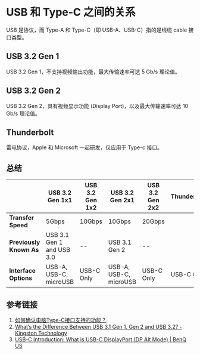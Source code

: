 # USB 和 Type-C 之间的关系

USB 是协议，而 Type-A 和 Type-C（即 USB-A、USB-C）指的是线缆 cable 接口类型。

## USB 3.2 Gen 1

USB 3.2 Gen 1，不支持视频输出功能，最大传输速率可达 5 Gb/s 理论值。

## USB 3.2 Gen 2

USB 3.2 Gen 2，具有视频显示功能 (Display Port)，以及最大传输速率可达 10 Gb/s 理论值。

## Thunderbolt

雷电协议，Apple 和 Microsoft 一起研发，仅应用于 Type-c 接口。

## 总结

|                                  | **USB 3.2**  <br>**Gen 1x1**   | **USB 3.2**  <br>**Gen 1x2** | **USB 3.2**  <br>**Gen 2x1** | **USB 3.2**  <br>**Gen 2x2** | Thunderbolt |
| -------------------------------- | ------------------------------ | ---------------------------- | ---------------------------- | ---------------------------- | ----------- |
| **Transfer Speed**               | 5Gbps                          | 10Gbps                       | 10Gbps                       | 20Gbps                       |             |
| **Previously**  <br>**Known As** | USB 3.1 Gen 1  <br>and USB 3.0 | --                           | USB 3.1 Gen 2                | --                           |             |
| **Interface Options**            | USB-A, USB-C,  <br>microUSB    | USB-C Only                   | USB-A, USB-C,  <br>microUSB  | USB-C Only                   | USB-C Only  |

## 参考链接

1. [如何确认电脑Type-C接口支持的功能？](https://www.msi.cn/support/technical_details/NB_TB_Compatibility)
2. [What’s the Difference Between USB 3.1 Gen 1, Gen 2 and USB 3.2? - Kingston Technology](https://www.kingston.com/en/usb-flash-drives/usb-30)
3. [USB-C Introduction: What is USB-C DisplayPort (DP Alt Mode) | BenQ US](https://www.benq.com/en-us/knowledge-center/knowledge/usb-c-introduction-what-is-dp-alt-mode.html)